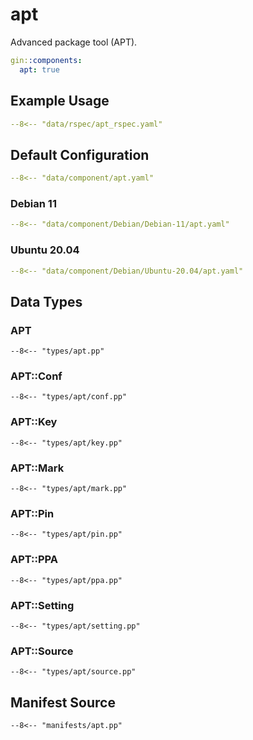 # apt

Advanced package tool (APT).

```yaml
gin::components:
  apt: true
```

## Example Usage

```yaml
--8<-- "data/rspec/apt_rspec.yaml"
```

## Default Configuration

```yaml
--8<-- "data/component/apt.yaml"
```

### Debian 11

```yaml
--8<-- "data/component/Debian/Debian-11/apt.yaml"
```

### Ubuntu 20.04

```yaml
--8<-- "data/component/Debian/Ubuntu-20.04/apt.yaml"
```

## Data Types

### APT

```puppet title="types/apt.pp"
--8<-- "types/apt.pp"
```

### APT::Conf

```puppet title="types/apt/conf.pp"
--8<-- "types/apt/conf.pp"
```

### APT::Key

```puppet title="types/apt/key.pp"
--8<-- "types/apt/key.pp"
```

### APT::Mark

```puppet title="types/apt/mark.pp"
--8<-- "types/apt/mark.pp"
```

### APT::Pin

```puppet title="types/apt/pin.pp"
--8<-- "types/apt/pin.pp"
```

### APT::PPA

```puppet title="types/apt/ppa.pp"
--8<-- "types/apt/ppa.pp"
```

### APT::Setting

```puppet title="types/apt/setting.pp"
--8<-- "types/apt/setting.pp"
```

### APT::Source

```puppet title="types/apt/source.pp"
--8<-- "types/apt/source.pp"
```

## Manifest Source

```puppet title="manifests/apt.pp"
--8<-- "manifests/apt.pp"
```
